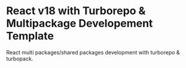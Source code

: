 # React v18 with Turborepo & Multipackage Developement Template
React multi packages/shared packages development with turborepo &amp; turbopack.
